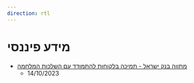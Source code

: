 ```yaml
---
direction: rtl
---
```


# מידע פיננסי

- [מתווה בנק ישראל - תמיכה בלקוחות להתמודד עם השלכות המלחמה](<https://trailer.web-view.net/Show/0X642447897B5D2903DA9A3F0158E5E733E0B8284C138EF501478B691514109FD79984675BDDB0AF1B.html>)
  - 14/10/2023
